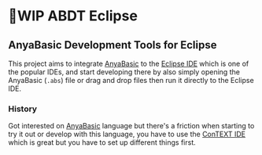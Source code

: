 # 👷WIP ABDT Eclipse
## AnyaBasic Development Tools for Eclipse

This project aims to integrate [AnyaBasic][abs] to the [Eclipse IDE][eclipse] which is one of the popular IDEs, and start developing there by also simply opening the AnyaBasic (`.abs`) file or drag and drop files then run it directly to the Eclipse IDE.

### History
Got interested on [AnyaBasic][abs] language but there's a friction when starting to try it out or develop with this language, you have to use the [ConTEXT IDE][context] which is great but you have to set up different things first.

[abs]: https://github.com/relminator/AnyaBasic
[eclipse]: https://www.eclipse.org/ide/
[context]: http://www.contexteditor.org/